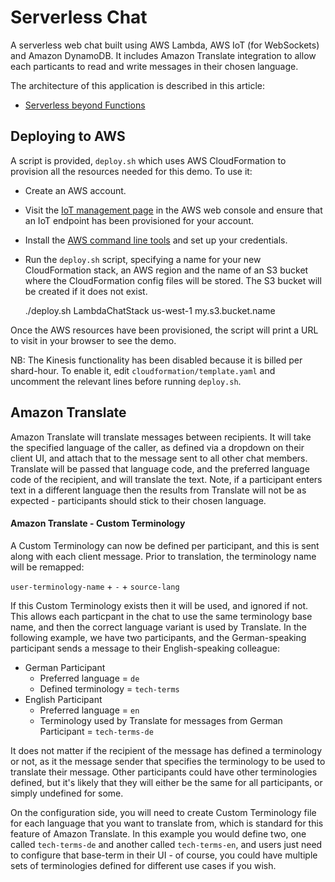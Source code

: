 # Serverless Chat

A serverless web chat built using AWS Lambda, AWS IoT (for WebSockets) and Amazon DynamoDB.  It includes Amazon Translate integration to allow each particants to read and write messages in their chosen language.

The architecture of this application is described in this article:

- [Serverless beyond Functions](https://medium.com/danilop/serverless-beyond-functions-cd81ee4c6b8d)

## Deploying to AWS

A script is provided, `deploy.sh` which uses AWS CloudFormation to provision all the resources needed for this demo. To use it:

- Create an AWS account.
- Visit the [IoT management page](https://console.aws.amazon.com/iot/home) in the AWS web console and ensure that an IoT endpoint has been provisioned for your account.
- Install the [AWS command line tools](https://aws.amazon.com/cli/) and set up your credentials.
- Run the `deploy.sh` script, specifying a name for your new CloudFormation stack, an AWS region and the name of an S3 bucket where the CloudFormation config files will be stored. The S3 bucket will be created if it does not exist.

  ./deploy.sh LambdaChatStack us-west-1 my.s3.bucket.name

Once the AWS resources have been provisioned, the script will print a URL to visit in your browser to see the demo.

NB: The Kinesis functionality has been disabled because it is billed per shard-hour. To enable it, edit `cloudformation/template.yaml` and uncomment the relevant lines before running `deploy.sh`.

## Amazon Translate

Amazon Translate will translate messages between recipients.  It will take the specified language of the caller, as defined via a dropdown on their client UI, and attach that to the message sent to all other chat members.  Translate will be passed that language code, and the preferred language code of the recipient, and will translate the text.  Note, if a participant enters text in a different language then the results from Translate will not be as expected - participants should stick to their chosen language.

#### Amazon Translate - Custom Terminology

A Custom Terminology can now be defined per participant, and this is sent along with each client message.  Prior to translation, the terminology name will be remapped:

`user-terminology-name` + `-` +  `source-lang`

If this Custom Terminology exists then it will be used, and ignored if not.  This allows each particpant in the chat to use the same terminology base name, and then the correct language variant is used by Translate.  In the following example, we have two participants, and the German-speaking participant sends a message to their English-speaking colleague:

- German Participant
  - Preferred language = `de`
  - Defined terminology = `tech-terms`
- English Participant
  - Preferred language = `en`
  - Terminology used by Translate for messages from German Participant = `tech-terms-de`

It does not matter if the recipient of the message has defined a terminology or not, as it the message sender that specifies the terminology to be used to translate their message.  Other participants could have other terminologies defined, but it's likely that they will either be the same for all participants, or simply undefined for some.

On the configuration side, you will need to create Custom Terminology file for each language that you want to translate from, which is standard for this feature of Amazon Translate.  In this example you would define two, one called `tech-terms-de` and another called `tech-terms-en`, and users just need to configure that base-term in their UI - of course, you could have multiple sets of terminologies defined for different use cases if you wish.